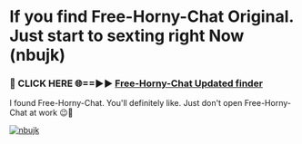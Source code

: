 # If you find Free-Horny-Chat Original. Just start to sexting right Now (nbujk)

<h3>🔴 CLICK HERE 🌐==►► <a href="https://tinyurl.com/mtbk5fxa" rel="nofollow">Free-Horny-Chat Updated finder</a></h3>

I found Free-Horny-Chat. You'll definitely like. Just don't open Free-Horny-Chat at work 😉💬

[![nbujk](https://i.imgur.com/Q8WKrnY.jpeg)](https://tinyurl.com/mtbk5fxa)
